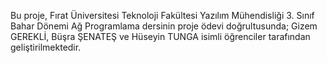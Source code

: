 Bu proje, Fırat Üniversitesi Teknoloji Fakültesi Yazılım Mühendisliği 3. Sınıf Bahar Dönemi Ağ Programlama dersinin proje ödevi doğrultusunda;
Gizem GEREKLİ, Büşra ŞENATEŞ ve Hüseyin TUNGA isimli öğrenciler tarafından geliştirilmektedir.
